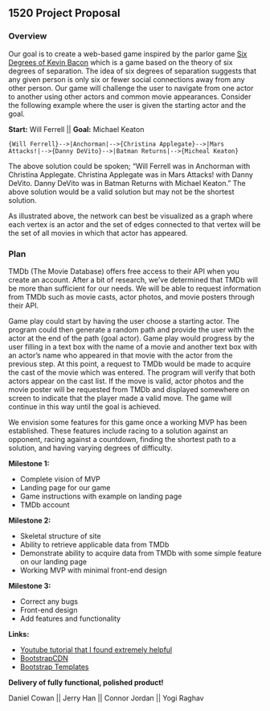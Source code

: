 ## 1520 Project Proposal

### Overview

Our goal is to create a web-based game inspired by the parlor game [Six Degrees of Kevin Bacon](https://en.wikipedia.org/wiki/Six_Degrees_of_Kevin_Bacon) which is a game based on the theory of six degrees of separation. The idea of six degrees of separation suggests that any given person is only six or fewer social connections away from any other person. Our game will challenge the user to navigate from one actor to another using other actors and common movie appearances. Consider the following example where the user is given the starting actor and the goal.

__Start:__ Will Ferrell || __Goal:__ Michael Keaton

	{Will Ferrell}-->|Anchorman|-->{Christina Applegate}-->|Mars Attacks!|-->{Danny DeVito}-->|Batman Returns|-->{Micheal Keaton}

The above solution could be spoken; “Will Ferrell was in Anchorman with Christina Applegate. Christina Applegate was in Mars Attacks! with Danny DeVito. Danny DeVito was in Batman Returns with Michael Keaton.” The above solution would be a valid solution but may not be the shortest solution. 
	
As illustrated above, the network can best be visualized as a graph where each vertex is an actor and the set of edges connected to that vertex will be the set of all movies in which that actor has appeared.

### Plan

TMDb (The Movie Database) offers free access to their API when you create an account. After a bit of research, we’ve determined that TMDb will be more than sufficient for our needs. We will be able to request information from TMDb such as movie casts, actor photos, and movie posters through their API.

Game play could start by having the user choose a starting actor. The program could then generate a random path and provide the user with the actor at the end of the path (goal actor). Game play would progress by the user filling in a text box with the name of a movie and another text box with an actor’s name who appeared in that movie with the actor from the previous step. At this point, a request to TMDb would be made to acquire the cast of the movie which was entered. The program will verify that both actors appear on the cast list. If the move is valid, actor photos and the movie poster will be requested from TMDb and displayed somewhere on screen to indicate that the player made a valid move. The game will continue in this way until the goal is achieved. 

We envision some features for this game once a working MVP has been established. These features include racing to a solution against an opponent, racing against a countdown, finding the shortest path to a solution, and having varying degrees of difficulty.

__Milestone 1:__ 
* Complete vision of MVP
* Landing page for our game
* Game instructions with example on landing page
* TMDb account

__Milestone 2:__
* Skeletal structure of site
* Ability to retrieve applicable data from TMDb
* Demonstrate ability to acquire data from TMDb with some simple feature on our landing page
* Working MVP with minimal front-end design

__Milestone 3:__ 
* Correct any bugs
* Front-end design
* Add features and functionality

__Links:__
* [Youtube tutorial that I found extremely helpful](https://www.youtube.com/watch?v=zRwy8gtgJ1A)
* [BootstrapCDN](https://www.bootstrapcdn.com/)
* [Bootstrap Templates](https://getbootstrap.com/docs/4.3/examples/)

**Delivery of fully functional, polished product!**


Daniel Cowan ||
Jerry Han ||
Connor Jordan ||
Yogi Raghav
